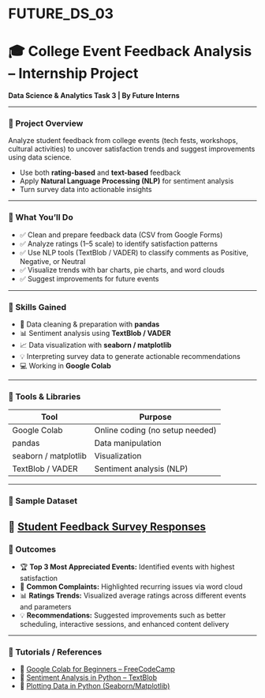 # FUTURE_DS_03

# 🎓 College Event Feedback Analysis – Internship Project
**Data Science & Analytics Task 3 | By Future Interns**

---

### 🔹 Project Overview
Analyze student feedback from college events (tech fests, workshops, cultural activities) to uncover satisfaction trends and suggest improvements using data science.  

- Use both **rating-based** and **text-based** feedback  
- Apply **Natural Language Processing (NLP)** for sentiment analysis  
- Turn survey data into actionable insights  

---

### 🔹 What You’ll Do
- ✅ Clean and prepare feedback data (CSV from Google Forms)  
- ✅ Analyze ratings (1–5 scale) to identify satisfaction patterns  
- ✅ Use NLP tools (TextBlob / VADER) to classify comments as Positive, Negative, or Neutral  
- ✅ Visualize trends with bar charts, pie charts, and word clouds  
- ✅ Suggest improvements for future events  

---

### 🔹 Skills Gained
- 🧠 Data cleaning & preparation with **pandas**  
- 📊 Sentiment analysis using **TextBlob / VADER**  
- 📈 Data visualization with **seaborn / matplotlib**  
- 💡 Interpreting survey data to generate actionable recommendations  
- 💻 Working in **Google Colab**  

---

### 🔹 Tools & Libraries
| Tool | Purpose |
|------|---------|
| Google Colab | Online coding (no setup needed) |
| pandas | Data manipulation |
| seaborn / matplotlib | Visualization |
| TextBlob / VADER | Sentiment analysis (NLP) |

---

### 🔹 Sample Dataset
🔗 [Student Feedback Survey Responses](https://www.kaggle.com/datasets)
---

### 🔹 Outcomes
- 🏆 **Top 3 Most Appreciated Events:** Identified events with highest satisfaction  
- 💬 **Common Complaints:** Highlighted recurring issues via word cloud  
- 📊 **Ratings Trends:** Visualized average ratings across different events and parameters  
- 💡 **Recommendations:** Suggested improvements such as better scheduling, interactive sessions, and enhanced content delivery  

---

### 🔹 Tutorials / References
- 📌 [Google Colab for Beginners – FreeCodeCamp](https://www.youtube.com/watch?v=inN8seMm7UI)  
- 📌 [Sentiment Analysis in Python – TextBlob](https://www.youtube.com/watch?v=ojN1Y43l2aA)  
- 📌 [Plotting Data in Python (Seaborn/Matplotlib)](https://www.youtube.com/watch?v=6GUZXDef2U0)

